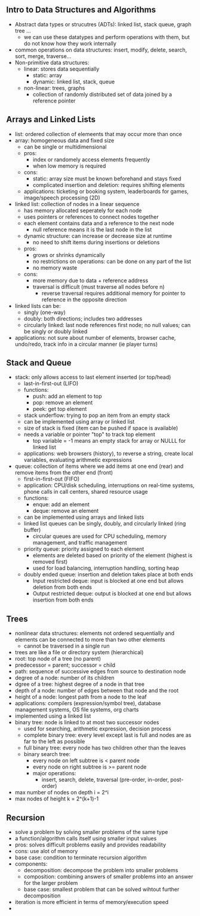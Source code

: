 ## Intro to Data Structures and Algorithms
- Abstract data types or strucutres (ADTs): linked list, stack queue, graph tree ...
  - we can use these datatypes and perform operations with them, but do not know how they work internally
- common operations on data structures: insert, modify, delete, search, sort, merge, traverse...
- Non-primitive data structures:
  - linear: stores data sequentially
    - static: array
    - dynamic: linked list, stack, queue
  - non-linear: trees, graphs
    - collection of randomly distributed set of data joined by a reference pointer

## Arrays and Linked Lists
- list: ordered collection of elemeents that may occur more than once
- array: homogeneous data and fixed size
  - can be single or multidimensional
  - pros:
    - index or randomely access elements frequently
    - when low memory is required
  - cons:
    - static: array size must be known beforehand and stays fixed
    - complicated insertion and deletion: requires shifting elements
  - applications: ticketing or booking system, leaderboards for games, image/speech processing (2D)
- linked list: collection of nodes in a linear sequence
  - has memory allocated seperately for each node
  - uses pointers or references to connect nodes together
  - each element contains data and a reference to the next node
    - null reference means it is the last node in the list
  - dynamic structure: can increase or decrease size at runtime
    - no need to shift items during insertions or deletions
  - pros:
    - grows or shrinks dynamically
    - no restrictions on operations: can be done on any part of the list
    - no memory waste
  - cons:
    - more memory due to data + reference address
    - traversal is difficult (must traverse all nodes before n)
      - reverse traversal requires additional memory for pointer to reference in the opposite direction
- linked lists can be: 
  - singly (one-way)
  - doubly: both directions; includes two addresses
  - circularly linked: last node references first node; no null values; can be singly or doubly linked
- applications: not sure about number of elements, browser cache, undo/redo, track info in a circular manner (ie player turns)

## Stack and Queue
- stack: only allows access to last element inserted (or top/head)
  - last-in-first-out (LIFO)
  - functions:
    - push: add an element to top
    - pop: remove an element
    - peek: get top element
  - stack underflow: trying to pop an item from an empty stack
  - can be implemented using array or linked list
  - size of stack is fixed (item can be pushed if space is available)
  - needs a variable or pointer "top" to track top element
    - top variable = -1 means an empty stack for array or NULLL for linked list
  - applications: web browsers (history), to reverse a string, create local variables, evaluating arithmetic expressions
- queue: collection of items where we add items at one end (rear) and remove items from the other end (front)
  - first-in-first-out (FIFO)
  - application: CPU/disk scheduling, interruptions on real-time systems, phone calls in call centers, shared resource usage
  - functions:
    - enque: add an element
    - deque: remove an element
  - can be implemented using arrays and linked lists
  - linked list queues can be singly, doubly, and circularly linked (ring buffer)
    - circular queues are used for CPU scheduling, memory management, and traffic management
  - priority queue: priority assigned to each element
    - elements are deleted based on priority of the element (highest is removed first)
    - used for load balancing, interruption handling, sorting heap
  - doubly ended queue: insertion and deletion takes place at both ends
    - Input restricted deque: input is blocked at one end but allows deletion from both ends
    - Output restricted deque: output is blocked at one end but allows insertion from both ends

## Trees
- nonlinear data structures: elements not ordered sequentially and elements can be connected to more than two other elements
  - cannot be traversed in a single run
- trees are like a file or directory system (hierarchical)
- root: top node of a tree (no parent)
- predecessor = parent; successor = child
- path: sequence of successive edges from source to destination node
- degree of a node: number of its children
- dgree of a tree: highest degree of a node in that tree
- depth of a node: number of edges between that node and the root
- height of a node: longest path from a node to the leaf
- applications: compilers (expression/symbol tree), database management systems, OS file systems, org charts
- implemented using a linked list
- binary tree: node is linked to at most two successor nodes
  - used for searching, arithmetic expression, decision process
  - complete binary tree: every level except last is full and nodes are as far to the left as possible
  - full binary tree: every node has two children other than the leaves
  - binary search tree:
    - every node on left subtree is < parent node
    - every node on right subtree is >= parent node
    - major operations:
      - insert, search, delete, traversal (pre-order, in-order, post-order)
- max number of nodes on depth i = 2^i
- max nodes of height k = 2^(k+1)-1

## Recursion
- solve a problem by solving smaller problems of the same type
- a function/algorithm calls itself using smaller input values
- pros: solves difficult problems easily and provides readability
- cons: use alot of memory
- base case: condition to terminate recursion algorithm
- components:
  - decomposition: decompose the problem into smaller problems
  - composition: combining answers of smaller problems into an answer for the larger problem
  - base case: smallest problem that can be solved wihtout further decomposition
- iteration is more efficient in terms of memory/execution speed
- 
